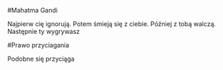 #Mahatma Gandi

Najpierw cię ignorują. Potem śmieją się z ciebie. Później z tobą walczą. Następnie ty wygrywasz

#Prawo przyciagania

Podobne się przyciąga
